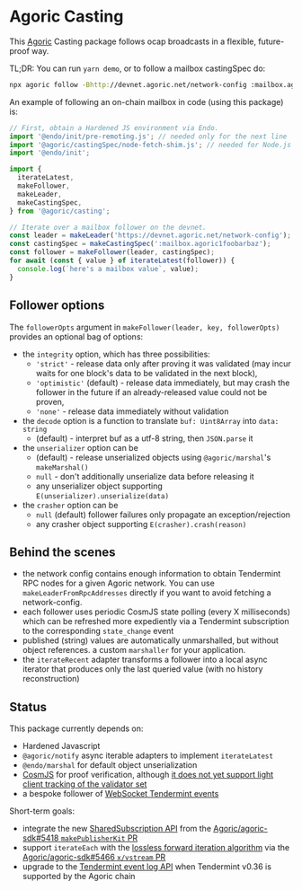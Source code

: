 # Agoric Casting

This [Agoric](https://agoric.com) Casting package follows ocap broadcasts in a
flexible, future-proof way.

TL;DR: You can run `yarn demo`, or to follow a mailbox castingSpec do:
```sh
npx agoric follow -Bhttp://devnet.agoric.net/network-config :mailbox.agoric1foobarbaz -otext
```

An example of following an on-chain mailbox in code (using this package) is:

```js
// First, obtain a Hardened JS environment via Endo.
import '@endo/init/pre-remoting.js'; // needed only for the next line
import '@agoric/castingSpec/node-fetch-shim.js'; // needed for Node.js
import '@endo/init';

import {
  iterateLatest,
  makeFollower,
  makeLeader,
  makeCastingSpec,
} from '@agoric/casting';

// Iterate over a mailbox follower on the devnet.
const leader = makeLeader('https://devnet.agoric.net/network-config');
const castingSpec = makeCastingSpec(':mailbox.agoric1foobarbaz');
const follower = makeFollower(leader, castingSpec);
for await (const { value } of iterateLatest(follower)) {
  console.log(`here's a mailbox value`, value);
}
```

## Follower options

The `followerOpts` argument in `makeFollower(leader, key, followerOpts)` provides an optional bag of options:
- the `integrity` option, which has three possibilities:
  - `'strict'` - release data only after proving it was validated (may incur waits for one block's data to be validated in the next block),
  - `'optimistic'` (default) - release data immediately, but may crash the follower in the future if an already-released value could not be proven,
  - `'none'` - release data immediately without validation
- the `decode` option is a function to translate `buf: Uint8Array` into `data: string`
  - (default) - interpret buf as a utf-8 string, then `JSON.parse` it
- the `unserializer` option can be
  - (default) - release unserialized objects using `@agoric/marshal`'s `makeMarshal()`
  - `null` - don't additionally unserialize data before releasing it
  - any unserializer object supporting `E(unserializer).unserialize(data)`
- the `crasher` option can be
  - `null` (default) follower failures only propagate an exception/rejection
  - any crasher object supporting `E(crasher).crash(reason)`

## Behind the scenes

- the network config contains enough information to obtain Tendermint RPC nodes
  for a given Agoric network.  You can use `makeLeaderFromRpcAddresses` directly
  if you want to avoid fetching a network-config.
- each follower uses periodic CosmJS state polling (every X milliseconds) which
  can be refreshed more expediently via a Tendermint subscription to the
  corresponding `state_change` event
- published (string) values are automatically unmarshalled, but without object references.   a custom `marshaller` for your application.
- the `iterateRecent` adapter transforms a follower into a local async iterator
  that produces only the last queried value (with no history reconstruction)

## Status

This package currently depends on:
- Hardened Javascript
- `@agoric/notify` async iterable adapters to implement `iterateLatest`
- `@endo/marshal` for default object unserialization
- [CosmJS](https://github.com/cosmos/cosmjs) for proof verification, although [it does not yet support light client tracking of the validator set](https://github.com/cosmos/cosmjs/issues/492)
- a bespoke follower of [WebSocket Tendermint events](https://docs.tendermint.com/master/tendermint-core/subscription.html#legacy-streaming-api)

Short-term goals:
- integrate the new [SharedSubscription API](https://github.com/Agoric/agoric-sdk/pull/5418#discussion_r886253328) from the [Agoric/agoric-sdk#5418 `makePublisherKit` PR](https://github.com/Agoric/agoric-sdk/pull/5418)
- support `iterateEach` with the [lossless forward iteration algorithm](https://github.com/Agoric/agoric-sdk/blob/mfig-vstream/golang/cosmos/x/vstream/spec/01_concepts.md#forward-iteration-lossless-history) via the [Agoric/agoric-sdk#5466 `x/vstream` PR](https://github.com/Agoric/agoric-sdk/pull/5466)
- upgrade to the [Tendermint event log API](https://docs.tendermint.com/master/tendermint-core/subscription.html#event-log-api) when Tendermint v0.36 is supported by the Agoric chain
